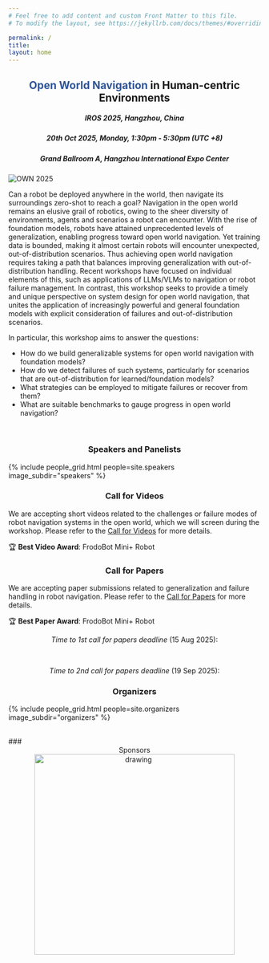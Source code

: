 ```yaml
---
# Feel free to add content and custom Front Matter to this file.
# To modify the layout, see https://jekyllrb.com/docs/themes/#overriding-theme-defaults

permalink: /
title:
layout: home
---
```


## <center><span style="color:#2F5597">Open World Navigation</span> in Human-centric Environments</center>
##### <center>IROS 2025, Hangzhou, China</center>
##### <center>20th Oct 2025, Monday, 1:30pm - 5:30pm (UTC +8)</center>
##### <center>Grand Ballroom A, Hangzhou International Expo Center</center>

![OWN 2025](assets/img/own_banner.gif)

Can a robot be deployed anywhere in the world, then navigate its surroundings zero-shot to reach a goal? Navigation in the open world remains an elusive grail of robotics, owing to the sheer diversity of environments, agents and scenarios a robot can encounter. With the rise of foundation models, robots have attained unprecedented levels of generalization, enabling progress toward open world navigation. Yet training data is bounded, making it almost certain robots will encounter unexpected, out-of-distribution scenarios. Thus achieving open world navigation requires taking a path that balances improving generalization with out-of-distribution handling. Recent workshops have focused on individual elements of this, such as applications of LLMs/VLMs to navigation or robot failure management. In contrast, this workshop seeks to provide a timely and unique perspective on system design for open world navigation, that unites the application of increasingly powerful and general foundation models with explicit consideration of failures and out-of-distribution scenarios.

In particular, this workshop aims to answer the questions:

* How do we build generalizable systems for open world navigation with foundation models?
* How do we detect failures of such systems, particularly for scenarios that are out-of-distribution for learned/foundation models?
* What strategies can be employed to mitigate failures or recover from them?
* What are suitable benchmarks to gauge progress in open world navigation?
<br>

### <center>Speakers and Panelists</center>

{% include people_grid.html people=site.speakers image_subdir="speakers" %}
<br>

### <center>Call for Videos</center>

We are accepting short videos related to the challenges or failure modes of robot navigation systems in the open world, which we will screen during the workshop. Please refer to the [Call for Videos](/callforvideos/) for more details.

🏆 **Best Video Award**: FrodoBot Mini+ Robot

### <center>Call for Papers</center>

<!-- We are excited to announce that Best Paper and Best Paper Runner-Up awards will be given at the workshop! -->

<!-- 🏆 Best Paper Award: $300 -->
<!-- 🥈 Best Paper Runner-Up: $100 -->

We are accepting paper submissions related to generalization and failure handling in robot navigation. Please refer to the [Call for Papers](/callforpapers/) for more details.

🏆 **Best Paper Award**: FrodoBot Mini+ Robot

<p style="text-align: center;">
<em>Time to 1st call for papers deadline</em> (15 Aug 2025):
</p>

<center>
<div id="countdown1" style="font-size: 1.5rem; font-weight: bold;"></div>
<script>
  // Countdown 1
  const countdownDate1 = new Date("2025-08-16T00:00:00").getTime();
  const countdownElement1 = document.getElementById("countdown1");

  const updateCountdown1 = () => {
    const now = new Date().getTime();
    const distance = countdownDate1 - now;

    if (distance < 0) {
      countdownElement1.innerHTML = "The first event has started!";
      return;
    }

    const days = Math.floor(distance / (1000 * 60 * 60 * 24));
    const hours = Math.floor((distance % (1000 * 60 * 60 * 24)) / (1000 * 60 * 60));
    const minutes = Math.floor((distance % (1000 * 60 * 60)) / (1000 * 60));
    const seconds = Math.floor((distance % (1000 * 60)) / 1000);

    countdownElement1.innerHTML =
      days + "d " + hours + "h " + minutes + "m " + seconds + "s";
  };

  updateCountdown1();
  setInterval(updateCountdown1, 1000);
</script>
</center>

<br>
<p style="text-align: center;">
<em>Time to 2nd call for papers deadline</em> (19 Sep 2025):
</p>

<center>
<div id="countdown2" style="font-size: 1.5rem; font-weight: bold;"></div>
<script>
  // Countdown 2
  const countdownDate2 = new Date("2025-09-20T00:00:00").getTime();
  const countdownElement2 = document.getElementById("countdown2");

  const updateCountdown2 = () => {
    const now = new Date().getTime();
    const distance = countdownDate2 - now;

    if (distance < 0) {
      countdownElement2.innerHTML = "The second event has started!";
      return;
    }

    const days = Math.floor(distance / (1000 * 60 * 60 * 24));
    const hours = Math.floor((distance % (1000 * 60 * 60 * 24)) / (1000 * 60 * 60));
    const minutes = Math.floor((distance % (1000 * 60 * 60)) / (1000 * 60));
    const seconds = Math.floor((distance % (1000 * 60)) / 1000);

    countdownElement2.innerHTML =
      days + "d " + hours + "h " + minutes + "m " + seconds + "s";
  };

  updateCountdown2();
  setInterval(updateCountdown2, 1000);
</script>
</center>


### <center>Organizers</center>

{% include people_grid.html people=site.organizers image_subdir="organizers" %}

<br>
### <center>Sponsors</center>

<center><img src="assets/img/frodobots.png" alt="drawing" width="400"/></center>

### <center>